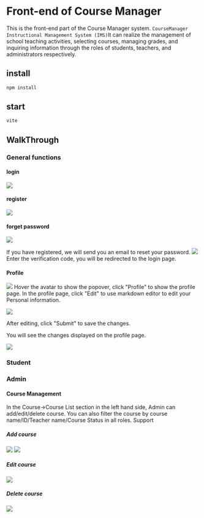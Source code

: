 # Front-end of Course Manager

This is the front-end part of the Course Manager system.
`CourseManager Instructional Management System (IMS)`It can realize the management of school teaching activities, selecting courses, managing grades, and inquiring information through the roles of students, teachers, and administrators respectively.

## install

```cmd
npm install
```

## start

```cmd
vite
```

## WalkThrough

### General functions

#### login

![](https://s2.loli.net/2024/09/06/ftdrC7m3hUwMNBO.png)

#### register

![](https://s2.loli.net/2024/09/06/uIUpsNY8c3SVHKq.png)

#### forget password

![](https://s2.loli.net/2024/09/06/ucBIJa1n6SChy49.png)

If you have registered, we will send you an email to reset your password.
![](https://s2.loli.net/2024/09/06/ZzAX5MPKNhiBDjV.png)
Enter the verification code, you will be redirected to the login page.

#### Profile

![](https://s2.loli.net/2024/09/07/ZYN28IOVMmqac94.png)
Hover the avatar to show the popover, click "Profile" to show the profile page.
In the profile page, click "Edit" to use markdown editor to edit your Personal information.

![](https://s2.loli.net/2024/09/07/q5URFKB6xZ2Cj8m.png)

After editing, click "Submit" to save the changes.

You will see the changes displayed on the profile page.

![](https://s2.loli.net/2024/09/07/QciLCGqvebkXFP4.png)

### Student

### Admin

#### Course Management

In the Course->Course List section in the left hand side, Admin can add/edit/delete course.
You can also filter the course by course name/ID/Teacher name/Course Status in all roles.
Support

##### Add course

![](https://s2.loli.net/2024/09/06/spvJArkN513I2Xy.png)
![](https://s2.loli.net/2024/09/06/MgqczrQO34pwJe7.png)

##### Edit course

![](https://s2.loli.net/2024/09/06/lwGEJ9hAYRnNKmO.png)

##### Delete course

![](https://s2.loli.net/2024/09/06/I2viwk1cqUNsj3D.png)
